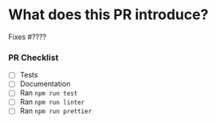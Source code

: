 <!-- Thank you for your interest in contributing to LUKSO! -->

<!-- Consider opening an issue for discussion prior to submitting a PR. -->
<!-- Consider checking CONTRIBUTING.md before contributing. -->
<!-- New features will be merged faster if they were first discussed and designed with the team. -->

# What does this PR introduce?

<!-- Keep the sub-header that suits the PR and remove the rest -->

<!-- Changes that potentially causes other components to fail (changes in interfaceIds, function signatures, behavior, etc ..) ---> 
<!---
## ⚠️ BREAKING CHANGES 
---->

<!---
## 🚀 Feature
---->

<!---
## 🐛 Bug
---->

<!---
## ♻️ Refactor
---->

<!---
## 🧪 Tests
---->

<!---
## ⚡️ Performance
---->

<!---
## 🎨 Style
---->

<!---
## 📄 Documentation
---->

<!---
## 📦 Build
---->

<!---
## 🤖 CI
---->

Fixes #???? <!-- Fill in with issue number -->

<!-- Describe the changes introduced in this pull request here. -->

<!-- Include any context necessary for understanding the PR's purpose. (Images, links, etc ..) -->

### PR Checklist

<!-- Before merging the pull request all of the following must be complete. -->
<!-- Feel free to submit a PR or Draft PR even if some items are pending. -->
<!-- Some of the items may not apply. -->

- [ ] Tests
- [ ] Documentation
- [ ] Ran `npm run test`
- [ ] Ran `npm run linter`
- [ ] Ran `npm run prettier`
